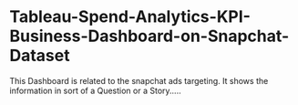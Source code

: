 # Tableau-Spend-Analytics-KPI-Business-Dashboard-on-Snapchat-Dataset
This Dashboard is related to the snapchat ads targeting. It shows the information in sort of a Question or a Story..... 
